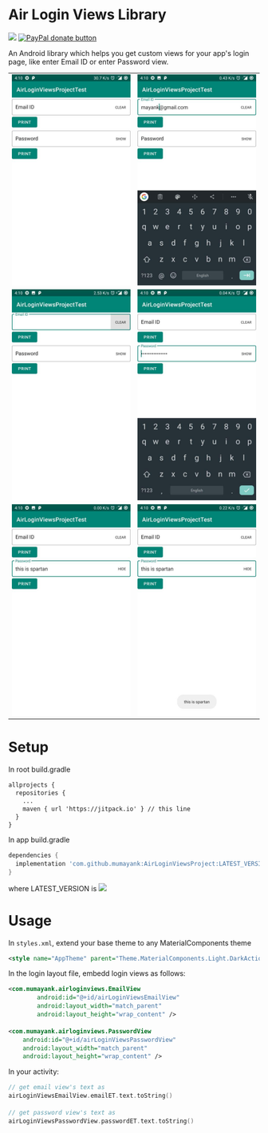 # Air Login Views Library
[![](https://jitpack.io/v/mumayank/AirLoginViewsProject.svg)](https://jitpack.io/#mumayank/AirLoginViewsProject)
<span class="badge-paypal"><a href="https://www.paypal.me/mumayank" title="Donate to this project using Paypal"><img src="https://img.shields.io/badge/paypal-donate-yellow.svg" alt="PayPal donate button" /></a></span>

An Android library which helps you get custom views for your app's login page, like enter Email ID or enter Password view.

|   |  |
| ------------- | ------------- |
| ![alt text](https://github.com/mumayank/AirLoginViewsProject/blob/master/airloginviews/github_pics/1.jpg "Logo")  | ![alt text](https://github.com/mumayank/AirLoginViewsProject/blob/master/airloginviews/github_pics/2.jpg "Logo")  |
| ![alt text](https://github.com/mumayank/AirLoginViewsProject/blob/master/airloginviews/github_pics/3.jpg "Logo") | ![alt text](https://github.com/mumayank/AirLoginViewsProject/blob/master/airloginviews/github_pics/4.jpg "Logo")  |
| ![alt text](https://github.com/mumayank/AirLoginViewsProject/blob/master/airloginviews/github_pics/5.jpg "Logo") | ![alt text](https://github.com/mumayank/AirLoginViewsProject/blob/master/airloginviews/github_pics/6.jpg "Logo")  |


# Setup

In root build.gradle
```gralde
allprojects {
  repositories {
    ...
    maven { url 'https://jitpack.io' } // this line
  }
}
```

In app build.gradle
```gradle
dependencies {
  implementation 'com.github.mumayank:AirLoginViewsProject:LATEST_VERSION' // this line
}
```
where LATEST_VERSION is [![](https://jitpack.io/v/mumayank/AirLoginViewsProject.svg)](https://jitpack.io/#mumayank/AirLoginViewsProject)

# Usage

In `styles.xml`, extend your base theme to any MaterialComponents theme
```xml
<style name="AppTheme" parent="Theme.MaterialComponents.Light.DarkActionBar">
```

In the login layout file, embedd login views as follows:
```xml
<com.mumayank.airloginviews.EmailView
        android:id="@+id/airLoginViewsEmailView"
        android:layout_width="match_parent"
        android:layout_height="wrap_content" />

<com.mumayank.airloginviews.PasswordView
    android:id="@+id/airLoginViewsPasswordView"
    android:layout_width="match_parent"
    android:layout_height="wrap_content" />
```

In your activity:
```kotlin
// get email view's text as
airLoginViewsEmailView.emailET.text.toString()

// get password view's text as
airLoginViewsPasswordView.passwordET.text.toString()
```
